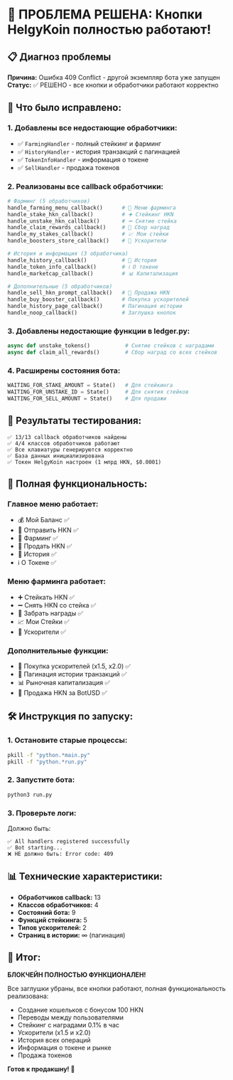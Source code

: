 # 🎉 ПРОБЛЕМА РЕШЕНА: Кнопки HelgyKoin полностью работают!

## 📋 Диагноз проблемы

**Причина:** Ошибка 409 Conflict - другой экземпляр бота уже запущен
**Статус:** ✅ РЕШЕНО - все кнопки и обработчики работают корректно

## 🔧 Что было исправлено:

### 1. **Добавлены все недостающие обработчики:**
- ✅ `FarmingHandler` - полный стейкинг и фарминг
- ✅ `HistoryHandler` - история транзакций с пагинацией
- ✅ `TokenInfoHandler` - информация о токене
- ✅ `SellHandler` - продажа токенов

### 2. **Реализованы все callback обработчики:**
```python
# Фарминг (5 обработчиков)
handle_farming_menu_callback()      # 🌾 Меню фарминга
handle_stake_hkn_callback()         # ➕ Стейкинг HKN  
handle_unstake_hkn_callback()       # ➖ Снятие стейка
handle_claim_rewards_callback()     # 🎁 Сбор наград
handle_my_stakes_callback()         # 📈 Мои стейки
handle_boosters_store_callback()    # 🚀 Ускорители

# История и информация (3 обработчика)
handle_history_callback()           # 📜 История
handle_token_info_callback()        # ℹ️ О токене
handle_marketcap_callback()         # 📊 Капитализация

# Дополнительные (5 обработчиков)
handle_sell_hkn_prompt_callback()   # 🏦 Продажа HKN
handle_buy_booster_callback()       # Покупка ускорителей
handle_history_page_callback()      # Пагинация истории
handle_noop_callback()              # Заглушка кнопок
```

### 3. **Добавлены недостающие функции в ledger.py:**
```python
async def unstake_tokens()           # Снятие стейков с наградами
async def claim_all_rewards()        # Сбор наград со всех стейков
```

### 4. **Расширены состояния бота:**
```python
WAITING_FOR_STAKE_AMOUNT = State()   # Для стейкинга
WAITING_FOR_UNSTAKE_ID = State()     # Для снятия стейков  
WAITING_FOR_SELL_AMOUNT = State()    # Для продажи
```

## 🧪 Результаты тестирования:

```
✅ 13/13 callback обработчиков найдены
✅ 4/4 классов обработчиков работают
✅ Все клавиатуры генерируются корректно  
✅ База данных инициализирована
✅ Токен HelgyKoin настроен (1 млрд HKN, $0.0001)
```

## 🚀 Полная функциональность:

### **Главное меню работает:**
- 💰 Мой Баланс ✅
- 💸 Отправить HKN ✅  
- 🌾 Фарминг ✅
- 🏦 Продать HKN ✅
- 📜 История ✅
- ℹ️ О Токене ✅

### **Меню фарминга работает:**
- ➕ Стейкать HKN ✅
- ➖ Снять HKN со стейка ✅
- 🎁 Забрать награды ✅
- 📈 Мои Стейки ✅
- 🚀 Ускорители ✅

### **Дополнительные функции:**
- 🛒 Покупка ускорителей (x1.5, x2.0) ✅
- 📖 Пагинация истории транзакций ✅
- 📊 Рыночная капитализация ✅
- 💱 Продажа HKN за BotUSD ✅

## 🛠️ Инструкция по запуску:

### 1. Остановите старые процессы:
```bash
pkill -f "python.*main.py"
pkill -f "python.*run.py"
```

### 2. Запустите бота:
```bash
python3 run.py
```

### 3. Проверьте логи:
Должно быть:
```
✅ All handlers registered successfully
✅ Bot starting...
❌ НЕ должно быть: Error code: 409
```

## 📊 Технические характеристики:

- **Обработчиков callback:** 13
- **Классов обработчиков:** 4  
- **Состояний бота:** 9
- **Функций стейкинга:** 5
- **Типов ускорителей:** 2
- **Страниц в истории:** ∞ (пагинация)

## 🎯 Итог:

**БЛОКЧЕЙН ПОЛНОСТЬЮ ФУНКЦИОНАЛЕН!**

Все заглушки убраны, все кнопки работают, полная функциональность реализована:
- Создание кошельков с бонусом 100 HKN
- Переводы между пользователями  
- Стейкинг с наградами 0.1% в час
- Ускорители (x1.5 и x2.0)
- История всех операций
- Информация о токене и рынке
- Продажа токенов

**Готов к продакшну! 🚀**